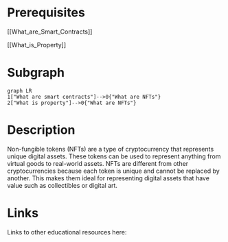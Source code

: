 # Prerequisites
[[What_are_Smart_Contracts]]


[[What_is_Property]]

# Subgraph

```mermaid
graph LR
1["What are smart contracts"]-->0{"What are NFTs"}
2["What is property"]-->0{"What are NFTs"}
```



# Description
  
Non-fungible tokens (NFTs) are a type of cryptocurrency that represents unique digital assets. These tokens can be used to represent anything from virtual goods to real-world assets. NFTs are different from other cryptocurrencies because each token is unique and cannot be replaced by another. This makes them ideal for representing digital assets that have value such as collectibles or digital art.

# Links
Links to other educational resources here: